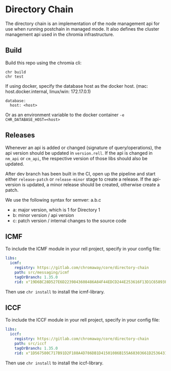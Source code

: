 # Directory Chain

The directory chain is an implementation of the node management api for use when running postchain in managed mode. It also defines the cluster management api used in the chromia infrastructure.

## Build

Build this repo using the chromia cli:
```
chr build
chr test
```
If using docker, specify the database host as the docker host. (mac: host.docker.internal, linux/win: 172.17.0.1)

```
database:
  host: <host>
```
Or as an environment variable to the docker container `-e CHR_DATABASE_HOST=<host>`

## Releases

Whenever an api is added or changed (signature of query/operations), the api version should be updated in `version.rell`. If the api is changed in `nm_api` or `cm_api`, the respective version of those libs should also be updated.

After dev branch has been built in the CI, open up the pipeline and start either `release-patch` or `release-minor` stage to create a release. If the api-version is updated, a minor release should be created, otherwise create a patch.

We use the following syntax for semver: a.b.c
- a: major version, which is 1 for Directory 1
- b: minor version / api version
- c: patch version / internal changes to the source code

## ICMF

To include the ICMF module in your rell project, specify in your config file:
```yaml
libs:
  icmf:
    registry: https://gitlab.com/chromaway/core/directory-chain
    path: src/messaging/icmf
    tagOrBranch: 1.35.0
    rid: x"19D6BC28D527E6D2239843608486A84F44EDCD244E253616F13D1C65893F35F6"
```
Then use `chr install` to install the icmf-library.

## ICCF

To include the ICCF module in your rell project, specify in your config file:
```yaml
libs:
  iccf:
    registry: https://gitlab.com/chromaway/core/directory-chain
    path: src/iccf
    tagOrBranch: 1.35.0
    rid: x"1D567580C717B91D2F188A4D786DB1D41501086B155A68303661D25364314A4D"
```
Then use `chr install` to install the iccf-library.
